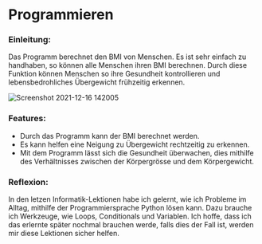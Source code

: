 # Programmieren

### Einleitung: ###

Das Programm berechnet den BMI von Menschen. Es ist sehr einfach zu handhaben, so können alle Menschen ihren BMI berechnen. Durch diese Funktion können Menschen so ihre Gesundheit kontrollieren und lebensbedrohliches Übergewicht frühzeitig erkennen. 

![Screenshot 2021-12-16 142005](https://user-images.githubusercontent.com/96241970/146379466-f0d75dc4-29a8-4774-b32a-39b83d0cfaa2.png)


### Features: ###

- Durch das Programm kann der BMI berechnet werden.
- Es kann helfen eine Neigung zu Übergewicht rechtzeitig zu erkennen.
- Mit dem Programm lässt sich die Gesundheit überwachen, dies mithilfe des Verhältnisses zwischen der Körpergrösse und dem Körpergewicht.



### Reflexion: ###

In den letzen Informatik-Lektionen habe ich gelernt, wie ich Probleme im Alltag, mithilfe der Programmiersprache Python lösen kann. Dazu brauche ich Werkzeuge, wie Loops, Conditionals und Variablen. Ich hoffe, dass ich das erlernte später nochmal brauchen werde, falls dies der Fall ist, werden mir diese Lektionen sicher helfen. 
